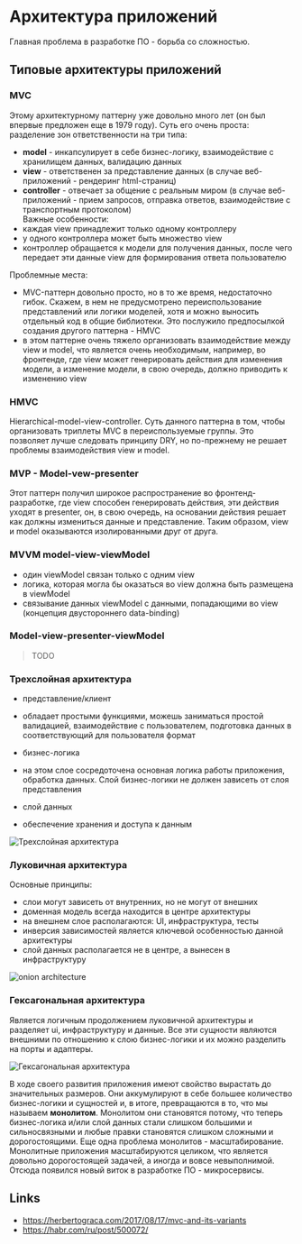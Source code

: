 # Архитектура приложений

Главная проблема в разработке ПО - борьба со сложностью.


## Типовые архитектуры приложений

### MVC
Этому архитектурному паттерну уже довольно много лет (он был впервые предложен еще в 1979 году). Суть его очень проста: разделение зон ответственности на три типа:
 - **model** - инкапсулирует в себе бизнес-логику, взаимодействие с хранилищем данных, валидацию данных    
 - **view** - ответственен за представление данных (в случае веб-приложений - рендеринг html-страниц)  
 - **controller** - отвечает за общение с реальным миром (в случае веб-приложений - прием запросов, отправка ответов, взаимодействие с транспортным протоколом)  
Важные особенности:
 - каждая view принадлежит только одному контроллеру  
 - у одного контроллера может быть множество view  
 - контроллер обращается к модели для получения данных, после чего передает эти данные view для формирования ответа пользователю  

Проблемные места:
 - MVC-паттерн довольно просто, но в то же время, недостаточно гибок. Скажем, в нем не предусмотрено переиспользование представлений или логики моделей, хотя и можно выносить отдельный код в общие библиотеки. Это послужило предпосылкой создания другого паттерна - HMVC  
 - в этом паттерне очень тяжело организовать взаимодействие между view и model, что является очень необходимым, например, во фронтенде, где view может генерировать действия для изменения модели, а изменение модели, в свою очередь, должно приводить к изменению view  

### HMVC
Hierarchical-model-view-controller. Суть данного паттерна в том, чтобы организовать триплеты MVC в переиспользуемые группы. Это позволяет лучше следовать принципу DRY, но по-прежнему не решает проблемы взаимодействия view и model.  

### MVP - Model-vew-presenter
Этот паттерн получил широкое распространение во фронтенд-разработке, где view способен генерировать действия, эти действия уходят в presenter, он, в свою очередь, на основании действия решает как должны измениться данные и представление. Таким образом, view и model оказываются изолированными друг от друга. 

### MVVM model-view-viewModel
 - один viewModel связан только с одним view  
 - логика, которая могла бы оказаться во view должна быть размещена в viewModel  
 - связывание данных viewModel с данными, попадающими во view (концепция двустороннего data-binding)  

### Model-view-presenter-viewModel
> TODO

### Трехслойная архитектура
 * представление/клиент
  - обладает простыми функциями, можешь заниматься простой валидацией, взаимодействие с пользователем, подготовка данных в соответствующий для пользователя формат  
 * бизнес-логика  
  - на этом слое сосредоточена основная логика работы приложения, обработка данных. Слой бизнес-логики не должен зависеть от слоя представления  
 * слой данных  
  - обеспечение хранения и доступа к данным  

![Трехслойная архитектура](https://upload.wikimedia.org/wikipedia/commons/thumb/6/6f/CSD_SCHEME.png/1920px-CSD_SCHEME.png)

### Луковичная архитектура
Основные принципы:
 - слои могут зависеть от внутренних, но не могут от внешних  
 - доменная модель всегда находится в центре архитектуры  
 - на внешнем слое располагаются: UI, инфраструктура, тесты  
 - инверсия зависимостей является ключевой особенностью данной архитектуры  
 - слой данных располагается не в центре, а вынесен в инфраструктуру  

![onion architecture](https://lh3.googleusercontent.com/proxy/R4pUOS0BaoYiEpKVTJa-nigNipMhDvBvg_0b-lH7rSXoQudvGJNko2pFeBJQWP4xvF82kQOviQQ81nZz3zXUB9bJaED7vT2wjZuFmJ66Kc0-NRb43qYjcohsjCw1Ke8)

### Гексагональная архитектура
Является логичным продолжением луковичной архитектуры и разделяет ui, инфраструктуру и данные.
Все эти сущности являются внешними по отношению к слою бизнес-логики и их можно разделить на порты и адаптеры.

![Гексагональная архитектура](https://hsto.org/webt/wp/gk/2w/wpgk2wxy5fgyjtrwuzctapvv19y.png)

В ходе своего развития приложения имеют свойство вырастать до значительных размеров. Они аккумулируют в себе большее количество бизнес-логики и сущностей и, в итоге, превращаются в то, что мы называем **монолитом**. Монолитом они становятся потому, что теперь бизнес-логика и/или слой данных стали слишком большими и сильносвязными и любые правки становятся слишком сложными и дорогостоящими. Еще одна проблема монолитов - масштабирование. Монолитные приложения масштабируются целиком, что является довольно дорогостоящей задачей, а иногда и вовсе невыполнимой. Отсюда появился новый виток в разработке ПО - микросервисы.

## Links
 * https://herbertograca.com/2017/08/17/mvc-and-its-variants  
 * https://habr.com/ru/post/500072/  
